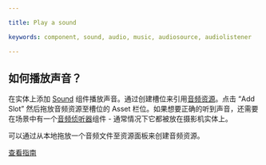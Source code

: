 ---
title: Play a sound
keywords: component, sound, audio, music, audiosource, audiolistener
---

## 如何播放声音？

在实体上添加 <a href="http://developer.playcanvas.com/en/user-manual/packs/components/sound/" target="_blank">Sound</a> 组件播放声音。通过创建槽位来引用<a href="http://developer.playcanvas.com/en/user-manual/assets/audio/" target="_blank">音频资源</a>。点击 “Add Slot” 然后拖放音频资源至槽位的 Asset 栏位。如果想要正确的听到声音，还需要在场景中有一个<a href="http://developer.playcanvas.com/en/user-manual/packs/components/audiolistener/" target="_blank">音频侦听器</a>组件 - 通常情况下它都被放在摄影机实体上。

可以通过从本地拖放一个音频文件至资源面板来创建音频资源。

<a class="docs" href="http://developer.playcanvas.com/en/tutorials/beginner/basic-audio/" target="_blank">查看指南</a>

